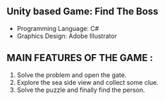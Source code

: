## Unity based Game: Find The Boss

* Programming Language: C#
* Graphics Design: Adobe Illustrator


## MAIN FEATURES OF THE GAME : 

1.	Solve the problem and open the gate.
2.	Explore the sea side view and collect some clue. 
3.	Solve the puzzle and finally find the person.


